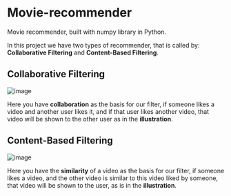 # Movie-recommender
Movie recommender, built with numpy library in Python. 

In this project we have two types of recommender, that is called by: **Collaborative Filtering** and **Content-Based Filtering**.

## Collaborative Filtering
![image](https://github.com/DEEPLERZERA/Movie-recommender/assets/73613620/9ed7b85d-83f5-4bcb-928a-384a785cd5c4)

Here you have **collaboration** as the basis for our filter, if someone likes a video and another user likes it, and if that user likes another video, that video will be shown to the other user as in the **illustration**.

## Content-Based Filtering
![image](https://github.com/DEEPLERZERA/Movie-recommender/assets/73613620/ffa521ee-f682-477e-9475-71a088022f22)

Here you have the **similarity** of a video as the basis for our filter, if someone likes a video, and the other video is similar to this video liked by someone, that video will be shown to the user, as is in the **illustration**.

